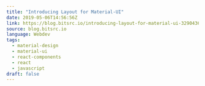 ```yaml
---
title: "Introducing Layout for Material-UI"
date: 2019-05-06T14:56:56Z
link: https://blog.bitsrc.io/introducing-layout-for-material-ui-329043618cb3?source=rss----5c2fdf847f4a---4&utm_medium=RSS&utm_source=news.12bit.vn
source: blog.bitsrc.io
language: Webdev
tags:
  - material-design
  - material-ui
  - react-components
  - react
  - javascript
draft: false
---
```

